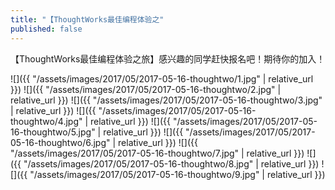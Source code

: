 ```yaml
---
title: "【ThoughtWorks最佳编程体验之"
published: false
---
```

【ThoughtWorks最佳编程体验之旅】感兴趣的同学赶快报名吧！期待你的加入！



![]({{ "/assets/images/2017/05/2017-05-16-thoughtwo/1.jpg" | relative_url }})
![]({{ "/assets/images/2017/05/2017-05-16-thoughtwo/2.jpg" | relative_url }})
![]({{ "/assets/images/2017/05/2017-05-16-thoughtwo/3.jpg" | relative_url }})
![]({{ "/assets/images/2017/05/2017-05-16-thoughtwo/4.jpg" | relative_url }})
![]({{ "/assets/images/2017/05/2017-05-16-thoughtwo/5.jpg" | relative_url }})
![]({{ "/assets/images/2017/05/2017-05-16-thoughtwo/6.jpg" | relative_url }})
![]({{ "/assets/images/2017/05/2017-05-16-thoughtwo/7.jpg" | relative_url }})
![]({{ "/assets/images/2017/05/2017-05-16-thoughtwo/8.jpg" | relative_url }})
![]({{ "/assets/images/2017/05/2017-05-16-thoughtwo/9.jpg" | relative_url }})
